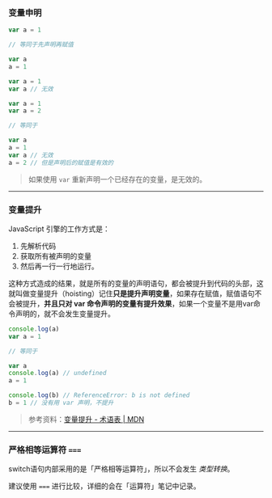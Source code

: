 ### 变量申明

```javascript
var a = 1

// 等同于先声明再赋值

var a
a = 1
```

```javascript
var a = 1
var a // 无效

var a = 1
var a = 2

// 等同于

var a
a = 1
var a // 无效
a = 2 // 但是声明后的赋值是有效的
```

> 如果使用 `var` 重新声明一个已经存在的变量，是无效的。

---

### 变量提升

JavaScript 引擎的工作方式是：

1. 先解析代码
1. 获取所有被声明的变量
1. 然后再一行一行地运行。

这种方式造成的结果，就是所有的变量的声明语句，都会被提升到代码的头部，这就叫做变量提升（hoisting）记住**只是提升声明变量**，如果存在赋值，赋值语句不会被提升，**并且只对 var 命令声明的变量有提升效果**，如果一个变量不是用var命令声明的，就不会发生变量提升。

```javascript
console.log(a)
var a = 1

// 等同于

var a
console.log(a) // undefined
a = 1
```

```javascript
console.log(b) // ReferenceError: b is not defined
b = 1 // 没有用 var 声明，不提升
```

> 参考资料：[变量提升 - 术语表 | MDN](https://developer.mozilla.org/zh-CN/docs/Glossary/Hoisting)

---

### 严格相等运算符 `===`

switch语句内部采用的是「严格相等运算符」，所以不会发生 *类型转换*。

建议使用 `===` 进行比较，详细的会在「运算符」笔记中记录。
